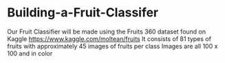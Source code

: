 # Building-a-Fruit-Classifer
Our Fruit Classifier will be made using the Fruits 360 dataset found on Kaggle https://www.kaggle.com/moltean/fruits
It consists of 81 types of fruits with approximately 45 images of fruits per class
Images are all 100 x 100 and in color
